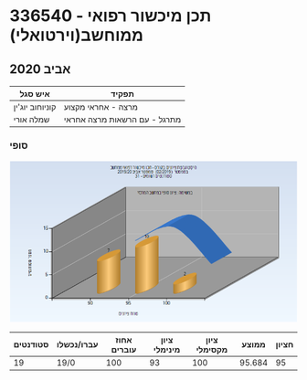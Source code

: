 # 336540 - תכן מיכשור רפואי ממוחשב(וירטואלי)

## אביב 2020

| איש סגל | תפקיד |
| ---- | ---- |
| קוניוחוב יוג'ין | מרצה - אחראי מקצוע |
| שמלה אורי | מתרגל - עם הרשאות מרצה אחראי |

### סופי

![201902 Finals](201902/Finals.png)

| סטודנטים | עברו/נכשלו | אחוז עוברים | ציון מינימלי | ציון מקסימלי | ממוצע | חציון |
| ---- | ---- | ---- | ---- | ---- | ---- | ---- |
| 19 | 19/0 | 100 | 93 | 100 | 95.684 | 95 |


